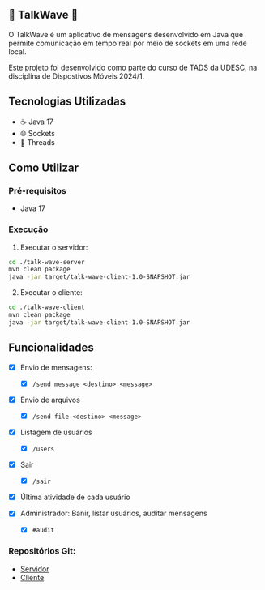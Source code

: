 ## 🌊 TalkWave 🌊

O TalkWave é um aplicativo de mensagens desenvolvido em Java que permite comunicação em tempo real por meio de sockets em uma rede local.

Este projeto foi desenvolvido como parte do curso de TADS da UDESC, na disciplina de Dispostivos Móveis 2024/1.

## Tecnologias Utilizadas
- ☕ Java 17
- 🌐 Sockets
- 🧵 Threads

## Como Utilizar

### Pré-requisitos
- Java 17

### Execução
1. Executar o servidor:
```bash
cd ./talk-wave-server
mvn clean package
java -jar target/talk-wave-client-1.0-SNAPSHOT.jar
```

2. Executar o cliente:
```bash
cd ./talk-wave-client
mvn clean package
java -jar target/talk-wave-client-1.0-SNAPSHOT.jar
```


## Funcionalidades
- [x] Envio de mensagens:
  - [x] `/send message <destino> <message>`
- [x] Envio de arquivos
  - [x] `/send file <destino> <message>`

- [x] Listagem de usuários
  - [x] `/users`
- [x] Sair
  - [x] `/sair`
- [x] Última atividade de cada usuário

- [x] Administrador: Banir, listar usuários, auditar mensagens
  - [x] `#audit`

### Repositórios Git:
- [Servidor](https://github.com/GuilhermeMendesRosa/TalkWave)
- [Cliente](https://github.com/jpdev01/talk-wave-client)